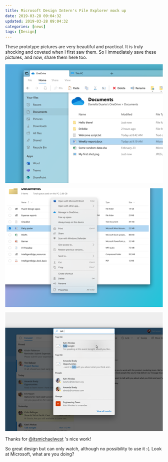```yaml
---
title: Microsoft Design Intern's File Explorer mock up
date: 2019-03-28 09:04:32
updated: 2019-03-28 09:04:32
categories: [news]
tags: [Design]
---
```




These prototype pictures are very beautiful and practical. It is truly shocking and coveted when I first saw them. So I immediately save these pictures, and now, share them here too.

![File Explorer](1553763941204.png)



![File Explorer](1553763951111.png)

![Search In Email](1553763956400.png)

Thanks for [@itsmichaelwest](https://twitter.com/itsmichaelwest) 's nice work!

So great design but can only watch, although no possibility to use it :(. Look at Microsoft, what are you doing?

